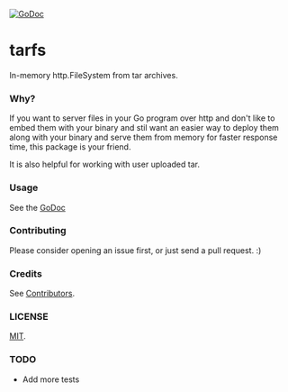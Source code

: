 [![GoDoc](https://godoc.org/github.com/omeid/go-tarfs?status.svg)](https://godoc.org/github.com/omeid/go-tarfs)
# tarfs
In-memory http.FileSystem from tar archives.

### Why?
If you want to server files in your Go program over http and don't like to embed them with your binary and stil want an easier way to deploy them along with your binary and serve them from memory for faster response time, this package is your friend.

It is also helpful for working with user uploaded tar.

### Usage
See the [GoDoc](https://godoc.org/github.com/omeid/go-tarfs)


### Contributing
Please consider opening an issue first, or just send a pull request. :)

### Credits
See [Contributors](https://github.com/omeid/go-tarfs/graphs/contributors).

### LICENSE
  [MIT](LICENSE).

### TODO
  - Add more tests
